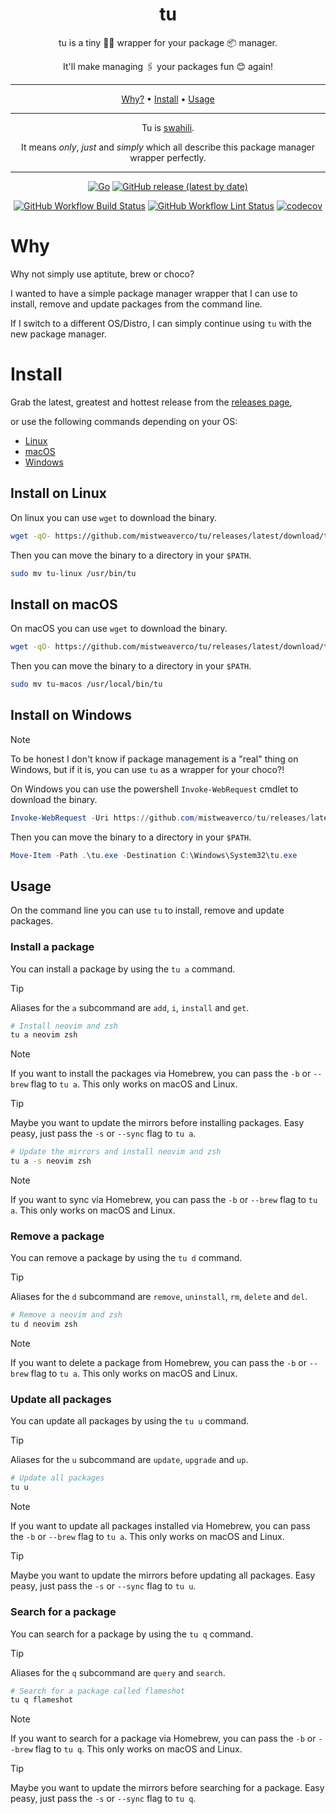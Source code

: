 <div align="center">
  <h1>tu</h1>

  <p>tu is a tiny 🤏🏾 wrapper for your package 📦 manager.</p>
  <p> It'll make managing 🖇️ your packages fun 😊 again!</p>

  <hr/>

  <a href="#why">Why?</a>
  <span> • </span>
  <a href="#install">Install</a>
  <span> • </span>
  <a href="#usage">Usage</a>

  <hr/>

  <p>Tu is <a href="https://en.wikipedia.org/wiki/Swahili_language">swahili</a>.</p>
  <p>It means <em>only</em>, <em>just</em> and <em>simply</em> which all describe this package manager wrapper perfectly.</p>

  <hr/>


[![Go](https://img.shields.io/badge/Made%20with%20Go-00ADD8.svg?style=for-the-badge&logo=go&logoColor=ffffff)](https://golang.org)
[![GitHub release (latest by date)](https://img.shields.io/github/v/release/mistweaverco/tu?style=for-the-badge)](https://github.com/mistweaverco/tu/releases/latest)

  <p></p>

[![GitHub Workflow Build Status](https://img.shields.io/github/actions/workflow/status/mistweaverco/tu/build.yml?style=for-the-badge)](https://github.com/mistweaverco/tu/actions/workflows/build.yml)
[![GitHub Workflow Lint Status](https://img.shields.io/github/actions/workflow/status/mistweaverco/tu/lint.yml?style=for-the-badge&label=lint)](https://github.com/mistweaverco/tu/actions/workflows/lint.yml)
[![codecov](https://img.shields.io/codecov/c/github/mistweaverco/tu?token=yoLIXBNzAZ&style=for-the-badge)](https://codecov.io/github/mistweaverco/tu)


</div>

# Why

Why not simply use aptitute, brew or choco?

I wanted to have a simple package manager wrapper
that I can use to install, remove and update packages from the command line.

If I switch to a different OS/Distro, I can simply continue using `tu` with the
new package manager.

# Install

Grab the latest, greatest and hottest release from the
[releases page](https://github.com/mistweaverco/tu/releases),

or use the following commands depending on your OS:

- [Linux](#install-on-linux)
- [macOS](#install-on-macos)
- [Windows](#install-on-windows)

## Install on Linux

On linux you can use `wget` to download the binary.

```sh
wget -qO- https://github.com/mistweaverco/tu/releases/latest/download/tu-linux
```

Then you can move the binary to a directory in your `$PATH`.

```sh
sudo mv tu-linux /usr/bin/tu
```

## Install on macOS

On macOS you can use `wget` to download the binary.

```sh
wget -qO- https://github.com/mistweaverco/tu/releases/latest/download/tu-macos
```

Then you can move the binary to a directory in your `$PATH`.

```sh
sudo mv tu-macos /usr/local/bin/tu
```

## Install on Windows

> [!NOTE]
> To be honest I don't know if package management is a "real" thing on Windows,
> but if it is, you can use `tu` as a wrapper for your choco?!

On Windows you can use the powershell `Invoke-WebRequest` cmdlet to download the binary.

```powershell
Invoke-WebRequest -Uri https://github.com/mistweaverco/tu/releases/latest/download/tu.exe -OutFile tu.exe
```

Then you can move the binary to a directory in your `$PATH`.

```powershell
Move-Item -Path .\tu.exe -Destination C:\Windows\System32\tu.exe
```

## Usage

On the command line you can use `tu` to install, remove and update packages.

### Install a package

You can install a package by using the `tu a` command.

> [!TIP]
> Aliases for the `a` subcommand are `add`, `i`, `install` and `get`.

```sh
# Install neovim and zsh
tu a neovim zsh
```
> [!NOTE]
> If you want to install the packages via Homebrew, you can pass the `-b` or `--brew` flag to `tu a`.
> This only works on macOS and Linux.

> [!TIP]
> Maybe you want to update the mirrors before installing packages.
> Easy peasy, just pass the `-s` or `--sync` flag to `tu a`.

```sh
# Update the mirrors and install neovim and zsh
tu a -s neovim zsh
```
> [!NOTE]
> If you want to sync via Homebrew,
> you can pass the `-b` or `--brew` flag to `tu a`.
> This only works on macOS and Linux.

### Remove a package

You can remove a package by using the `tu d` command.

> [!TIP]
> Aliases for the `d` subcommand are `remove`, `uninstall`, `rm`, `delete` and `del`.

```sh
# Remove a neovim and zsh
tu d neovim zsh
```

> [!NOTE]
> If you want to delete a package from Homebrew,
> you can pass the `-b` or `--brew` flag to `tu a`.
> This only works on macOS and Linux.

### Update all packages

You can update all packages by using the `tu u` command.

> [!TIP]
> Aliases for the `u` subcommand are `update`, `upgrade` and `up`.

```sh
# Update all packages
tu u
```

> [!NOTE]
> If you want to update all packages installed via Homebrew,
> you can pass the `-b` or `--brew` flag to `tu a`.
> This only works on macOS and Linux.

> [!TIP]
> Maybe you want to update the mirrors before updating all packages.
> Easy peasy, just pass the `-s` or `--sync` flag to `tu u`.

### Search for a package

You can search for a package by using the `tu q` command.

> [!TIP]
> Aliases for the `q` subcommand are `query` and `search`.

```sh
# Search for a package called flameshot
tu q flameshot
```

> [!NOTE]
> If you want to search for a package via Homebrew,
> you can pass the `-b` or `--brew` flag to `tu q`.
> This only works on macOS and Linux.

> [!TIP]
> Maybe you want to update the mirrors before searching for a package.
> Easy peasy, just pass the `-s` or `--sync` flag to `tu q`.


